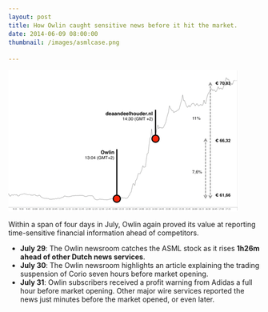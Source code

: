 ```yaml
---
layout: post
title: How Owlin caught sensitive news before it hit the market.
date: 2014-06-09 08:00:00
thumbnail: /images/asmlcase.png

---
```

![asmlcase](/images/asmlcase.png)

Within a span of four days in July, Owlin again proved its value at
reporting time-sensitive financial information ahead of competitors. 

- __July 29__: The Owlin newsroom catches the ASML stock as it rises __1h26m ahead of
other Dutch news services__.
- __July 30__: The Owlin newsroom highlights an article explaining the trading
suspension of Corio seven hours before market opening.
- __July 31__: Owlin subscribers received a profit warning from Adidas a full hour
before market opening. Other major wire services reported the news just minutes
before the market opened, or even later.


